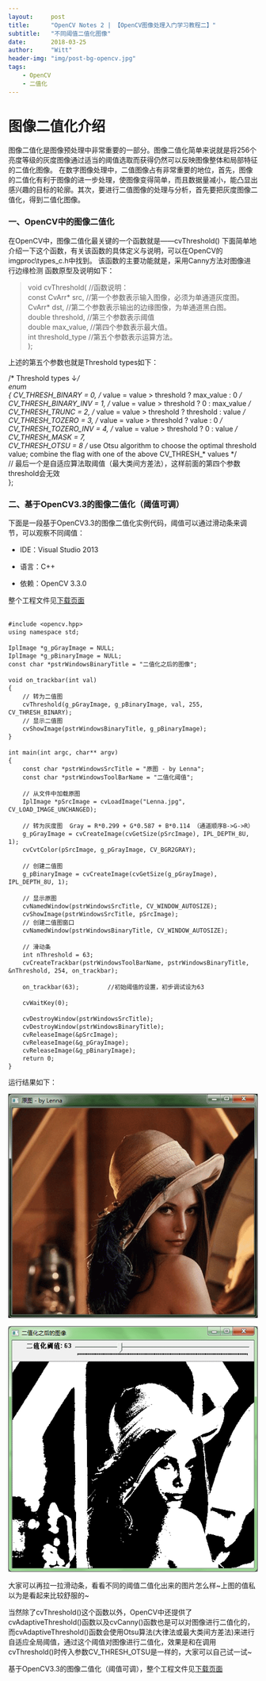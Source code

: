 ```yaml
---
layout:     post
title:      "OpenCV Notes 2 | 【OpenCV图像处理入门学习教程二】"
subtitle:   "不同阈值二值化图像"
date:       2018-03-25
author:     "Witt"
header-img: "img/post-bg-opencv.jpg"
tags:
    - OpenCV
    - 二值化
---
```


# 图像二值化介绍

图像二值化是图像预处理中非常重要的一部分。图像二值化简单来说就是将256个亮度等级的灰度图像通过适当的阈值选取而获得仍然可以反映图像整体和局部特征的二值化图像。
在数字图像处理中，二值图像占有非常重要的地位，首先，图像的二值化有利于图像的进一步处理，使图像变得简单，而且数据量减小，能凸显出感兴趣的目标的轮廓。其次，要进行二值图像的处理与分析，首先要把灰度图像二值化，得到二值化图像。

### 一、OpenCV中的图像二值化

在OpenCV中，图像二值化最关键的一个函数就是——cvThreshold()
下面简单地介绍一下这个函数，有关该函数的具体定义与说明，可以在OpenCV的imgproc\types_c.h中找到。
该函数的主要功能就是，采用Canny方法对图像进行边缘检测
函数原型及说明如下：

> void cvThreshold(               //函数说明：  
const CvArr* src,		//第一个参数表示输入图像，必须为单通道灰度图。  
CvArr* dst,			//第二个参数表示输出的边缘图像，为单通道黑白图。  
double threshold,		//第三个参数表示阈值  
double max_value,		//第四个参数表示最大值。  
int threshold_type		//第五个参数表示运算方法。  
);

上述的第五个参数也就是Threshold types如下：

> 
/* Threshold types ↓*/  
enum  
{	CV_THRESH_BINARY = 0,  /* value = value > threshold ? max_value : 0       */  
	CV_THRESH_BINARY_INV = 1,  /* value = value > threshold ? 0 : max_value       */  
	CV_THRESH_TRUNC = 2,  /* value = value > threshold ? threshold : value   */  
	CV_THRESH_TOZERO = 3,  /* value = value > threshold ? value : 0           */  
	CV_THRESH_TOZERO_INV = 4,  /* value = value > threshold ? 0 : value           */  
	CV_THRESH_MASK = 7,  
	CV_THRESH_OTSU = 8  /* use Otsu algorithm to choose the optimal threshold value; combine the flag with one of the above CV_THRESH_* values */  
  //    最后一个是自适应算法取阈值（最大类间方差法），这样前面的第四个参数threshold会无效  
};

### 二、基于OpenCV3.3的图像二值化（阈值可调）

下面是一段基于OpenCV3.3的图像二值化实例代码，阈值可以通过滑动条来调节，可以观察不同阈值：

* IDE：Visual Studio 2013

* 语言：C++

* 依赖：OpenCV 3.3.0

整个工程文件见[下载页面](https://github.com/primetong/LearningCollectionOfWitt/tree/master/2017.DigitalImageProcessing/Binarization)

```

#include <opencv.hpp>
using namespace std;

IplImage *g_pGrayImage = NULL;
IplImage *g_pBinaryImage = NULL;
const char *pstrWindowsBinaryTitle = "二值化之后的图像";

void on_trackbar(int val)
{
	// 转为二值图  
	cvThreshold(g_pGrayImage, g_pBinaryImage, val, 255, CV_THRESH_BINARY);
	// 显示二值图  
	cvShowImage(pstrWindowsBinaryTitle, g_pBinaryImage);
}

int main(int argc, char** argv)
{
	const char *pstrWindowsSrcTitle = "原图 - by Lenna";
	const char *pstrWindowsToolBarName = "二值化阈值";

	// 从文件中加载原图  
	IplImage *pSrcImage = cvLoadImage("Lenna.jpg", CV_LOAD_IMAGE_UNCHANGED);

	// 转为灰度图  Gray = R*0.299 + G*0.587 + B*0.114 （通道顺序B->G->R）
	g_pGrayImage = cvCreateImage(cvGetSize(pSrcImage), IPL_DEPTH_8U, 1);
	cvCvtColor(pSrcImage, g_pGrayImage, CV_BGR2GRAY);

	// 创建二值图  
	g_pBinaryImage = cvCreateImage(cvGetSize(g_pGrayImage), IPL_DEPTH_8U, 1);

	// 显示原图  
	cvNamedWindow(pstrWindowsSrcTitle, CV_WINDOW_AUTOSIZE);
	cvShowImage(pstrWindowsSrcTitle, pSrcImage);
	// 创建二值图窗口  
	cvNamedWindow(pstrWindowsBinaryTitle, CV_WINDOW_AUTOSIZE);

	// 滑动条    
	int nThreshold = 63;
	cvCreateTrackbar(pstrWindowsToolBarName, pstrWindowsBinaryTitle, &nThreshold, 254, on_trackbar);

	on_trackbar(63);		//初始阈值的设置，初步调试设为63

	cvWaitKey(0);

	cvDestroyWindow(pstrWindowsSrcTitle);
	cvDestroyWindow(pstrWindowsBinaryTitle);
	cvReleaseImage(&pSrcImage);
	cvReleaseImage(&g_pGrayImage);
	cvReleaseImage(&g_pBinaryImage);
	return 0;
}

```

运行结果如下：

![Bin-origin](/img/in-post/opencv-binarization/binarization-origin.png)

![Bin-result](/img/in-post/opencv-binarization/binarization-result.png)

大家可以再拉一拉滑动条，看看不同的阈值二值化出来的图片怎么样~上图的值私以为是看起来比较舒服的~

当然除了cvThreshold()这个函数以外，OpenCV中还提供了cvAdaptiveThreshold()函数以及cvCanny()函数也是可以对图像进行二值化的，而cvAdaptiveThreshold()函数会使用Otsu算法(大律法或最大类间方差法)来进行自适应全局阈值，通过这个阈值对图像进行二值化，效果是和在调用cvThreshold()时传入参数CV_THRESH_OTSU是一样的，大家可以自己试一试~

基于OpenCV3.3的图像二值化（阈值可调），整个工程文件见[下载页面](https://github.com/primetong/LearningCollectionOfWitt/tree/master/2017.DigitalImageProcessing/Binarization)
